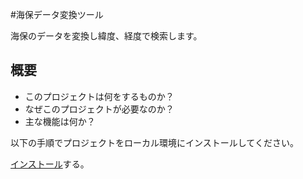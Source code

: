 #海保データ変換ツール 

海保のデータを変換し緯度、経度で検索します。

## 概要

- このプロジェクトは何をするものか？
- なぜこのプロジェクトが必要なのか？
- 主な機能は何か？

以下の手順でプロジェクトをローカル環境にインストールしてください。

[インストール](https://www.python.org/downloads/)する。
